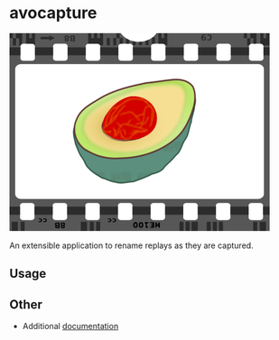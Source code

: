 # avocapture

![](./branding/logo_512.png)

An extensible application to rename replays as they are captured.

## Usage

## Other

* Additional [documentation](./docs/README.md)
